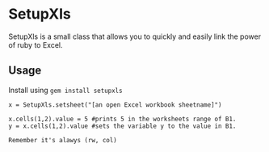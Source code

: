 SetupXls
=============

SetupXls is a small class that allows you to quickly and easily link the power of ruby to Excel.

Usage
-----

Install using `gem install setupxls`

    x = SetupXls.setsheet("[an open Excel workbook sheetname]")

    x.cells(1,2).value = 5 #prints 5 in the worksheets range of B1. 
    y = x.cells(1,2).value #sets the variable y to the value in B1. 

    Remember it's alawys (rw, col)